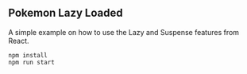 ## Pokemon Lazy Loaded
A simple example on how to use the Lazy and Suspense features from React.

```
npm install
npm run start
```